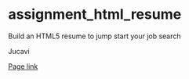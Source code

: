 # assignment_html_resume
Build an HTML5 resume to jump start your job search

Jucavi

<a href="https://jucavi.github.io/assignment_html_resume/">Page link</a>
